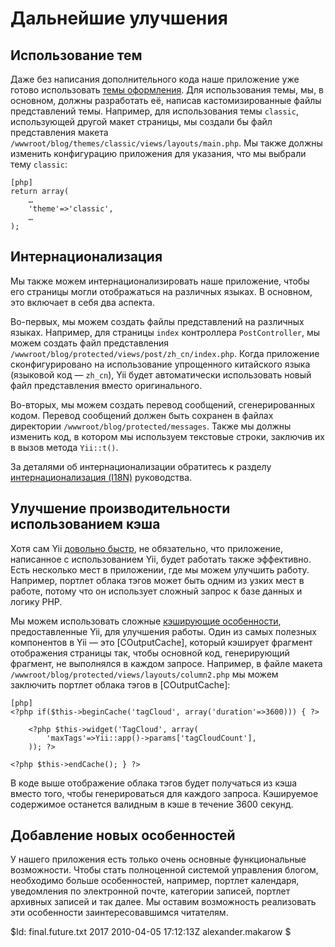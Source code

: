 Дальнейшие улучшения
====================

Использование тем
-----------------

Даже без написания дополнительного кода наше приложение уже готово
использовать [темы оформления](/doc/guide/ru/topics.theming). Для использования
темы, мы, в основном, должны разработать её, написав кастомизированные файлы
представлений темы. Например, для использования темы `classic`,
использующей другой макет страницы, мы создали бы файл представления макета
`/wwwroot/blog/themes/classic/views/layouts/main.php`. Мы также должны изменить
конфигурацию приложения для указания, что мы выбрали тему `classic`:

~~~
[php]
return array(
	…
	'theme'=>'classic',
	…
);
~~~


Интернационализация
-------------------

Мы также можем интернационализировать наше приложение, чтобы его страницы могли
отображаться на различных языках. В основном, это включает в себя два аспекта.

Во-первых, мы можем создать файлы представлений на различных языках. Например,
для страницы `index` контроллера `PostController`, мы можем создать файл
представления `/wwwroot/blog/protected/views/post/zh_cn/index.php`. Когда
приложение сконфигурировано на использование упрощенного китайского языка
(языковой код — `zh_cn`), Yii будет автоматически использовать новый файл
представления вместо оригинального.

Во-вторых, мы можем создать перевод сообщений, сгенерированных кодом. Перевод
сообщений должен быть сохранен в файлах директории
`/wwwroot/blog/protected/messages`. Также мы должны изменить код, в котором мы
используем текстовые строки, заключив их в вызов метода `Yii::t()`.

За деталями об интернационализации обратитесь к разделу
[интернационализация (I18N)](/doc/guide/ru/topics.i18n) руководства.


Улучшение производительности использованием кэша
------------------------------------------------

Хотя сам Yii [довольно быстр](http://www.yiiframework.com/performance/), не обязательно,
что приложение, написанное с использованием Yii, будет работать также эффективно. Есть
несколько мест в приложении, где мы можем улучшить работу. Например,
портлет облака тэгов может быть одним из узких мест в работе, потому что он
использует сложный запрос к базе данных и логику PHP.

Мы можем использовать сложные
[кэширующие особенности](/doc/guide/ru/caching.overview), предоставленные Yii,
для улучшения работы. Один из самых полезных компонентов в Yii — это
[COutputCache], который кэширует фрагмент отображения страницы так, чтобы
основной код, генерирующий фрагмент, не выполнялся в каждом запросе. Например,
в файле макета `/wwwroot/blog/protected/views/layouts/column2.php` мы можем
заключить портлет облака тэгов в [COutputCache]:

~~~
[php]
<?php if($this->beginCache('tagCloud', array('duration'=>3600))) { ?>

	<?php $this->widget('TagCloud', array(
		'maxTags'=>Yii::app()->params['tagCloudCount'],
	)); ?>

<?php $this->endCache(); } ?>
~~~

В коде выше отображение облака тэгов будет получаться из кэша вместо того,
чтобы генерироваться для каждого запроса. Кэшируемое содержимое останется
валидным в кэше в течение 3600 секунд.


Добавление новых особенностей
-------------------

У нашего приложения есть только очень основные функциональные возможности.
Чтобы стать полноценной системой управления блогом, необходимо больше
особенностей, например, портлет календаря, уведомления по электронной почте,
категории записей, портлет архивных записей и так далее. Мы оставим
возможность реализовать эти особенности заинтересовавшимся читателям.

<div class="revision">$Id: final.future.txt 2017 2010-04-05 17:12:13Z alexander.makarow $</div>